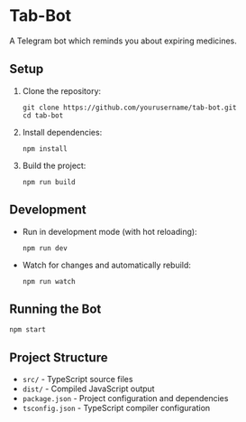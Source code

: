 # Tab-Bot

A Telegram bot which reminds you about expiring medicines.

## Setup

1. Clone the repository:
   ```
   git clone https://github.com/yourusername/tab-bot.git
   cd tab-bot
   ```

2. Install dependencies:
   ```
   npm install
   ```

3. Build the project:
   ```
   npm run build
   ```

## Development

- Run in development mode (with hot reloading):
  ```
  npm run dev
  ```

- Watch for changes and automatically rebuild:
  ```
  npm run watch
  ```

## Running the Bot

```
npm start
```

## Project Structure

- `src/` - TypeScript source files
- `dist/` - Compiled JavaScript output
- `package.json` - Project configuration and dependencies
- `tsconfig.json` - TypeScript compiler configuration

